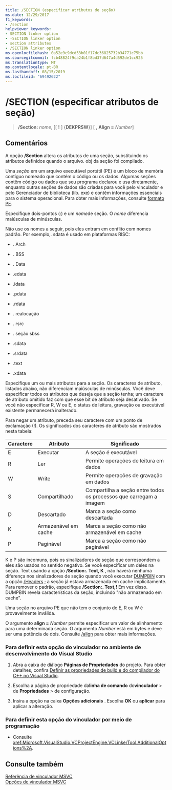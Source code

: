 ```yaml
---
title: /SECTION (especificar atributos de seção)
ms.date: 12/29/2017
f1_keywords:
- /section
helpviewer_keywords:
- SECTION linker option
- -SECTION linker option
- section attributes
- /SECTION linker option
ms.openlocfilehash: 0a52e9c9dcd53b01f17dc36825732b34771c75bb
ms.sourcegitcommit: fcb48824f9ca24b1f8bd37d647a4d592de1cc925
ms.translationtype: MT
ms.contentlocale: pt-BR
ms.lasthandoff: 08/15/2019
ms.locfileid: "69492622"
---
```

# <a name="section-specify-section-attributes"></a>/SECTION (especificar atributos de seção)

> **/Section:** _nome_, [[ **!** ] {**DEKPRSW**}] [ **, Align =** _Number_]

## <a name="remarks"></a>Comentários

A opção **/Section** altera os atributos de uma seção, substituindo os atributos definidos quando o arquivo. obj da seção foi compilado.

Uma *seção* em um arquivo executável portátil (PE) é um bloco de memória contíguo nomeado que contém o código ou os dados. Algumas seções contêm código ou dados que seu programa declarou e usa diretamente, enquanto outras seções de dados são criadas para você pelo vinculador e pelo Gerenciador de biblioteca (lib. exe) e contêm informações essenciais para o sistema operacional. Para obter mais informações, consulte [formato PE](/windows/win32/Debug/pe-format).

Especifique dois-pontos (:) e um *nome*de seção. O *nome* diferencia maiúsculas de minúsculas.

Não use os nomes a seguir, pois eles entram em conflito com nomes padrão. Por exemplo,. sdata é usado em plataformas RISC:

- . Arch

- . BSS

- . Data

- .edata

- .idata

- .pdata

- .rdata

- . realocação

- . rsrc

- . seção sbss

- .sdata

- .srdata

- .text

- .xdata

Especifique um ou mais atributos para a seção. Os caracteres de atributo, listados abaixo, não diferenciam maiúsculas de minúsculas. Você deve especificar todos os atributos que deseja que a seção tenha; um caractere de atributo omitido faz com que esse bit de atributo seja desativado. Se você não especificar R, W ou E, o status de leitura, gravação ou executável existente permanecerá inalterado.

Para negar um atributo, preceda seu caractere com um ponto de exclamação (!). Os significados dos caracteres de atributo são mostrados nesta tabela:

|Caractere|Atributo|Significado|
|---------------|---------------|-------------|
|E|Executar|A seção é executável|
|R|Ler|Permite operações de leitura em dados|
|W|Write|Permite operações de gravação em dados|
|S|Compartilhado|Compartilha a seção entre todos os processos que carregam a imagem|
|D|Descartado|Marca a seção como descartada|
|K|Armazenável em cache|Marca a seção como não armazenável em cache|
|P|Paginável|Marca a seção como não paginável|

K e P são incomuns, pois os sinalizadores de seção que correspondem a eles são usados no sentido negativo. Se você especificar um deles na seção. Text usando a opção **/Section:. Text, K** , não haverá nenhuma diferença nos sinalizadores de seção quando você executar [DUMPBIN](dumpbin-options.md) com a opção [/Headers](headers.md) ; a seção já estava armazenada em cache implicitamente. Para remover o padrão, especifique **/Section:. Text,!** Em vez disso. DUMPBIN revela características da seção, incluindo "não armazenado em cache".

Uma seção no arquivo PE que não tem o conjunto de E, R ou W é provavelmente inválida.

O argumento **align =** _Number_ permite especificar um valor de alinhamento para uma determinada seção. O argumento _Number_ está em bytes e deve ser uma potência de dois. Consulte [/align](align-section-alignment.md) para obter mais informações.

### <a name="to-set-this-linker-option-in-the-visual-studio-development-environment"></a>Para definir esta opção do vinculador no ambiente de desenvolvimento do Visual Studio

1. Abra a caixa de diálogo **Páginas de Propriedades** do projeto. Para obter detalhes, confira [Definir as propriedades de build e do compilador do C++ no Visual Studio](../working-with-project-properties.md).

1. Escolha a página de propriedade da**linha de comando** do**vinculador** > de **Propriedades** > de configuração.

1. Insira a opção na caixa **Opções adicionais** . Escolha **OK** ou **aplicar** para aplicar a alteração.

### <a name="to-set-this-linker-option-programmatically"></a>Para definir esta opção do vinculador por meio de programação

- Consulte <xref:Microsoft.VisualStudio.VCProjectEngine.VCLinkerTool.AdditionalOptions%2A>.

## <a name="see-also"></a>Consulte também

[Referência de vinculador MSVC](linking.md)<br/>
[Opções de vinculador MSVC](linker-options.md)
